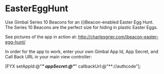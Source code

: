 EasterEggHunt
=============

Use Gimbal Series 10 Beacons for an (i)Beacon-enabled Easter Egg Hunt.  The Series 10 Beacons are the perfect size for hiding in plastic Easter Eggs. 

See pictures of the app in action at: http://charlesgrier.com/ibeacon-easter-egg-hunt/

In order for the app to work, enter your own Gimbal App Id, App Secret, and Call Back URL in your main view controller:

[FYX setAppId:@"***" 
appSecret:@"***" 
callbackUrl:@"**://authcode"];


